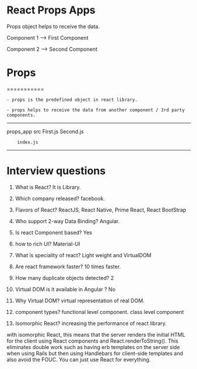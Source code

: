 # React Props Apps

Props object helps to receive the data.

Component 1 --> First Component

Component 2 --> Second Component

# Props

===========

    - props is the predefined object in react library.

    - props helps to receive the data from another component / 3rd party components.

---

props_app
src
First.js
Second.js

        index.js

---

# Interview questions

1. What is React? It is Library.

2. Which company released? facebook.

3. Flavors of React? ReactJS, React Native, Prime React, React BootStrap

4. Who support 2-way Data Binding? Angular.

5. Is react Component based? Yes

6. how to rich UI? Material-UI

7. What is speciality of react? Light weight and VirtualDOM

8. Are react framework faster? 10 times faster.

9. How many duplicate objects detected? 2

10. Virtual DOM is it available in Angular ? No

11. Why Virtual DOM? virtual representation of real DOM.

12. component types? functional level component. class level component

13. Isomorphic React? increasing the performance of react library.

with isomorphic React, this means that the server renders the initial HTML for the client using React components and React.renderToString(). This eliminates double work such as having erb templates on the server side when using Rails but then using Handlebars for client-side templates and also avoid the FOUC. You can just use React for everything.
